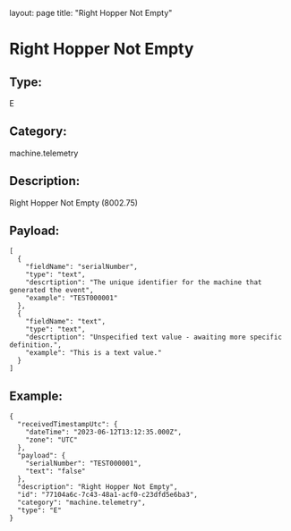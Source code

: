 layout: page
title: "Right Hopper Not Empty"

# Right Hopper Not Empty

## Type:

E

## Category:

machine.telemetry

## Description: 

Right Hopper Not Empty (8002.75)

## Payload:

```
[
  {
    "fieldName": "serialNumber",
    "type": "text",
    "descrtiption": "The unique identifier for the machine that generated the event",
    "example": "TEST000001"
  },
  {
    "fieldName": "text",
    "type": "text",
    "descrtiption": "Unspecified text value - awaiting more specific definition.",
    "example": "This is a text value."
  }
]
```

## Example:

```
{
  "receivedTimestampUtc": {
    "dateTime": "2023-06-12T13:12:35.000Z",
    "zone": "UTC"
  },
  "payload": {
    "serialNumber": "TEST000001",
    "text": "false"
  },
  "description": "Right Hopper Not Empty",
  "id": "77104a6c-7c43-48a1-acf0-c23dfd5e6ba3",
  "category": "machine.telemetry",
  "type": "E"
}
```
